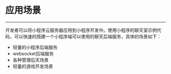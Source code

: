 # 应用场景

---

开发者可以将小程序云服务器应用到小程序开发中。使用小程序的聊天室示例代码，可以快速的搭建一个小程序端可以使用的聊天后端服务，具体的场景如下：

* 轻量的小程序后端服务
* websocket后端服务
* 各种管理后天场景
* 轻量的游戏开发场景

